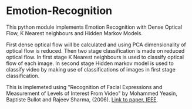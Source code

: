 # Emotion-Recognition
This python module implements Emotion Recognition with Dense Optical Flow, K Nearest neighbours and Hidden Markov Models.

First dense optical flow will be calculated and using PCA dimensionality of optical flow is reduced. Then two stage classification is made on reduced optical flow. In first stage K Nearest neighbours is used to classify optical flow of each image. In second stage Hidden markov model is used to classify video by making use of classifications of images in first stage classification.

This is implemeted using "Recognition of Facial Expressions and Measurement of Levels of Interest From Video" by
Mohammed Yeasin, Baptiste Bullot and Rajeev Sharma, (2006). [Link to paper, IEEE](http://ieeexplore.ieee.org/abstract/document/1632035/).
